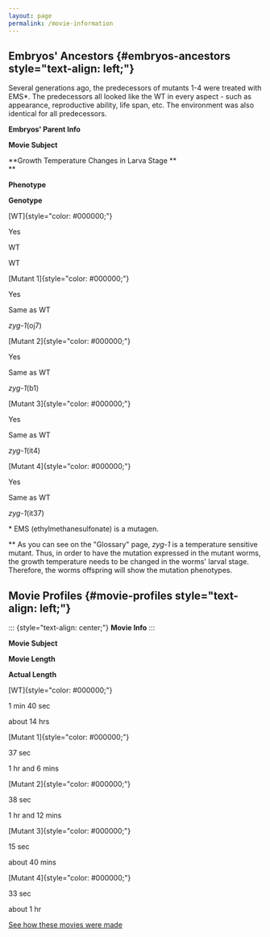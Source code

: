 ```yaml
---
layout: page
permalink: /movie-information
---
```

Embryos\' Ancestors {#embryos-ancestors style="text-align: left;"}
-------------------

Several generations ago, the predecessors of mutants 1-4 were treated
with EMS\*. The predecessors all looked like the WT in every aspect -
such as appearance, reproductive ability, life span, etc. The
environment was also identical for all predecessors.

<div>

<div>

**Embryos\' Parent Info**

</div>

</div>

<div>

**Movie Subject**

</div>

<div>

**Growth Temperature Changes in Larva Stage \*\*\
**

</div>

<div>

**Phenotype**

</div>

<div>

**Genotype**

</div>

<div>

[WT]{style="color: #000000;"}

</div>

<div>

Yes

</div>

<div>

WT

</div>

<div>

WT

</div>

<div>

[Mutant 1]{style="color: #000000;"}

</div>

<div>

Yes

</div>

<div>

Same as WT

</div>

<div>

*zyg-1*(oj7)

</div>

<div>

[Mutant 2]{style="color: #000000;"}

</div>

<div>

Yes

</div>

<div>

Same as WT

</div>

<div>

*zyg-1*(b1)

</div>

<div>

[Mutant 3]{style="color: #000000;"}

</div>

<div>

Yes

</div>

<div>

Same as WT

</div>

<div>

*zyg-1*(it4)

</div>

<div>

[Mutant 4]{style="color: #000000;"}

</div>

<div>

Yes

</div>

<div>

Same as WT

</div>

<div>

*zyg-1*(it37)

</div>

\* EMS (ethylmethanesulfonate) is a mutagen.

\*\* As you can see on the \"Glossary\" page, *zyg-1* is a temperature
sensitive mutant. Thus, in order to have the mutation expressed in the
mutant worms, the growth temperature needs to be changed in the worms\'
larval stage. Therefore, the worms offspring will show the mutation
phenotypes.

Movie Profiles {#movie-profiles style="text-align: left;"}
--------------

<div>

::: {style="text-align: center;"}
**Movie Info**
:::

</div>

<div>

**Movie Subject**

</div>

<div>

**Movie Length**

</div>

<div>

**Actual Length**

</div>

<div>

[WT]{style="color: #000000;"}

</div>

<div>

1 min 40 sec

</div>

<div>

about 14 hrs

</div>

<div>

[Mutant 1]{style="color: #000000;"}

</div>

<div>

37 sec

</div>

<div>

1 hr and 6 mins

</div>

<div>

[Mutant 2]{style="color: #000000;"}

</div>

<div>

38 sec

</div>

<div>

1 hr and 12 mins

</div>

<div>

[Mutant 3]{style="color: #000000;"}

</div>

<div>

15 sec

</div>

<div>

about 40 mins

</div>

<div>

[Mutant 4]{style="color: #000000;"}

</div>

<div>

33 sec

</div>

<div>

about 1 hr

</div>

[See how these movies were made](making-movies)
